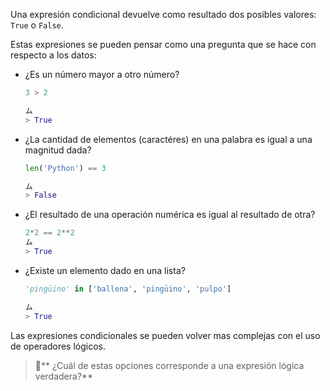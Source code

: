 Una expresión condicional devuelve como resultado dos posibles valores: `True` o `False`.

Estas expresiones se pueden pensar como una pregunta que se hace con respecto a los datos:

  * ¿Es un número mayor a otro número?
      
      ``` python
    3 > 2
    
    ム
    > True
    ```

  * ¿La cantidad de elementos (caractéres) en una palabra es igual a una magnitud dada?
      
      ``` python
    len('Python') == 3
    
    ム
    > False
    ```

  * ¿El resultado de una operación numérica es igual al resultado de otra?
      
      ``` python
    2*2 == 2**2
    ム
    > True
    ```

  * ¿Existe un elemento dado en una lista?
      
      ``` python
    'pingüino' in ['ballena', 'pingüino', 'pulpo']
    
    ム
    > True
    ```

Las expresiones condicionales se pueden volver mas complejas con el uso de operadores lógicos.

> :memo:** ¿Cuál de estas opciones corresponde a una expresión lógica verdadera?**
